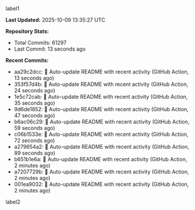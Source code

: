 
label1 
<!-- ACTIVITY_START -->
**Last Updated:** 2025-10-09 13:35:27 UTC

**Repository Stats:**
- Total Commits: 61297
- Last Commit: 13 seconds ago

**Recent Commits:**
- aa29c2dcc: 🤖 Auto-update README with recent activity (GitHub Action, 13 seconds ago)
- 353f57d4b: 🤖 Auto-update README with recent activity (GitHub Action, 24 seconds ago)
- 1e5c72cab: 🤖 Auto-update README with recent activity (GitHub Action, 35 seconds ago)
- 9d6de1852: 🤖 Auto-update README with recent activity (GitHub Action, 47 seconds ago)
- b6ac06c29: 🤖 Auto-update README with recent activity (GitHub Action, 59 seconds ago)
- c06b1533e: 🤖 Auto-update README with recent activity (GitHub Action, 72 seconds ago)
- a279654a2: 🤖 Auto-update README with recent activity (GitHub Action, 89 seconds ago)
- b651b1e6a: 🤖 Auto-update README with recent activity (GitHub Action, 2 minutes ago)
- a7207729b: 🤖 Auto-update README with recent activity (GitHub Action, 2 minutes ago)
- 001ea9032: 🤖 Auto-update README with recent activity (GitHub Action, 2 minutes ago)
<!-- ACTIVITY_END -->

label2
